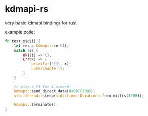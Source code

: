 # kdmapi-rs

very basic kdmapi bindings for rust

example code:
```Rust
fn test_midi() {
    let res = kdmapi::init();
    match res {
        Ok(()) => (),
        Err(x) => {
            println!("{}", x);
            unreachable!();
        }
    }

    // play a C4 for 1 second
    kdmapi::send_direct_data(0x007F3090);
    std::thread::sleep(std::time::Duration::from_millis(1000));

    kdmapi::terminate();
}
```